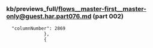 ### kb/previews_full/flows__master-first__master-only@guest.har.part076.md (part 002)

```md
  "columnNumber": 2869
              },
              {
         
```

```

